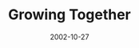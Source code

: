 ---
layout: message
category: message
series: "The Art of Growth"
title: "Growing Together"
date: 2002-10-27
audio-description: "There is an art to growth. Learn to grow up and not just old."
audio: "http://s3.amazonaws.com/crossroadsaudiomessages/Growing Together.mp3"
audio-title: "Growing Together"
audio-duration: "40:04"
---